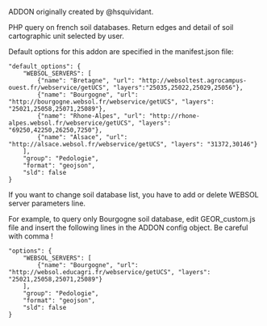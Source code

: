 ADDON originally created by @hsquividant.

PHP query on french soil databases. Return edges and detail of soil cartographic unit selected by user.

Default options for this addon are specified in the manifest.json file:

    "default_options": {
        "WEBSOL_SERVERS": [
            {"name": "Bretagne", "url": "http://websoltest.agrocampus-ouest.fr/webservice/getUCS", "layers":"25035,25022,25029,25056"},
            {"name": "Bourgogne", "url": "http://bourgogne.websol.fr/webservice/getUCS", "layers": "25021,25058,25071,25089"},
            {"name": "Rhone-Alpes", "url": "http://rhone-alpes.websol.fr/webservice/getUCS", "layers": "69250,42250,26250,7250"},
            {"name": "Alsace", "url": "http://alsace.websol.fr/webservice/getUCS", "layers": "31372,30146"}
        ],
        "group": "Pedologie",
        "format": "geojson",
        "sld": false
    }

If you want to change soil database list, you have to add or delete WEBSOL server parameters line.

For example, to query only Bourgogne soil database, edit GEOR_custom.js file and insert the following lines in the ADDON config object. Be careful with comma ! 

    "options": {
        "WEBSOL_SERVERS": [
            {"name": "Bourgogne", "url": "http://websol.educagri.fr/webservice/getUCS", "layers": "25021,25058,25071,25089"}
        ],
        "group": "Pedologie",
        "format": "geojson",
        "sld": false
    }
